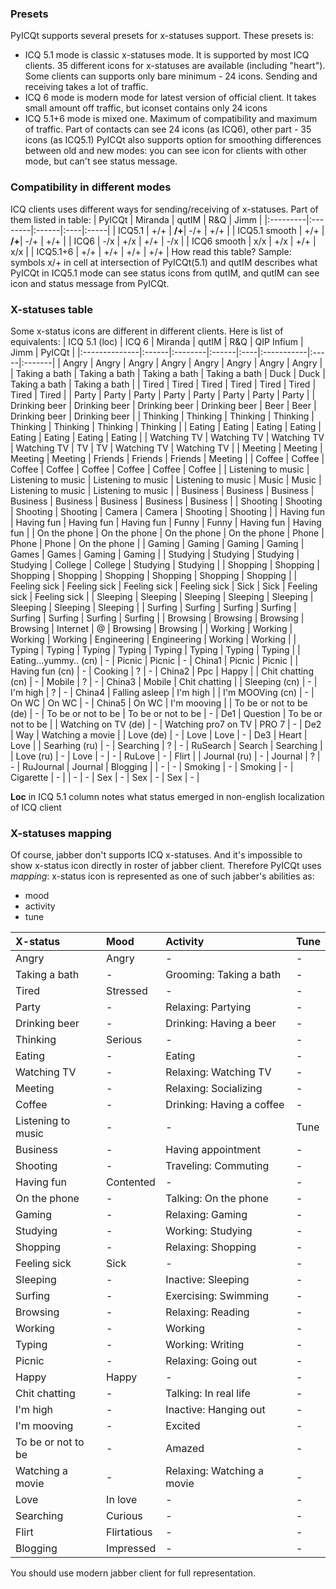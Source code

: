### Presets ###
PyICQt supports several presets for x-statuses support.
These presets is:
  * ICQ 5.1 mode is classic x-statuses mode. It is supported by most ICQ clients. 35 different icons for x-statuses are available (including "heart"). Some clients can supports only bare minimum - 24 icons. Sending and receiving takes a lot of traffic.
  * ICQ 6 mode is modern mode for latest version of official client. It takes small amount off traffic, but iconset contains only 24 icons
  * ICQ 5.1+6 mode is mixed one. Maximum of compatibility and maximum of traffic. Part of contacts can see 24 icons (as ICQ6), other part - 35 icons (as ICQ5.1)
PyICQt also supports option for smoothing differences between old and new modes: you can see icon for clients with other mode, but can't see status message.


### Compatibility in different modes ###
ICQ clients uses different ways for sending/receiving of x-statuses. Part of them listed in table:
| PyICQt 		| Miranda | qutIM | R&Q | Jimm |
|:---------|:--------|:------|:----|:-----|
| ICQ5.1 		|   +/+   |  **/+**| -/+ | +/+  |
| ICQ5.1 smooth 	|   +/+   |  **/+**| -/+ | +/+  |
| ICQ6   		|   -/x   |  +/x  | +/+ | -/x  |
| ICQ6 smooth 		|   x/x   |  +/x  | +/+ | x/x  |
| ICQ5.1+6 		|   +/+   |  +/+  | +/+ | +/+  |
How read this table? Sample: symbols x/+ in cell at intersection of PyICQt(5.1) and qutIM describes what PyICQt in ICQ5.1 mode can see status icons from qutIM, and qutIM can see icon and status message from PyICQt.

### X-statuses table ###
Some x-status icons are different in different clients. Here is list of equivalents:
| ICQ 5.1 (loc) | ICQ 6 | Miranda | qutIM | R&Q | QIP Infium | Jimm | PyICQt |
|:--------------|:------|:--------|:------|:----|:-----------|:-----|:-------|
| Angry         | Angry | Angry   | Angry | Angry | Angry      | Angry | Angry  |
| Taking a bath | Taking a bath | Taking a bath | Taking a bath | Duck | Duck       | Taking a bath | Taking a bath |
| Tired         | Tired | Tired   | Tired | Tired | Tired      | Tired |  Tired |
| Party         | Party | Party   | Party | Party | Party      | Party | Party  |
| Drinking beer | Drinking beer | Drinking beer | Drinking beer | Beer | Beer       | Drinking beer | Drinking beer |
| Thinking      | Thinking | Thinking | Thinking | Thinking | Thinking   | Thinking | Thinking |
| Eating        | Eating | Eating  | Eating | Eating | Eating     | Eating | Eating |
| Watching TV   | Watching TV | Watching TV | Watching TV | TV  | TV         | Watching TV | Watching TV |
| Meeting       | Meeting | Meeting | Meeting | Friends | Friends    | Friends | Meeting |
| Coffee        | Coffee | Coffee  | Coffee | Coffee | Coffee     | Coffee | Coffee |
| Listening to music | Listening to music | Listening to music | Listening to music | Music | Music      | Listening to music | Listening to music |
| Business      | Business | Business | Business | Business | Business   | Business | Business |
| Shooting      | Shooting | Shooting | Shooting | Camera | Camera     | Shooting | Shooting |
| Having fun    | Having fun | Having fun | Having fun | Funny | Funny      | Having fun | Having fun |
| On the phone  | On the phone | On the phone | On the phone | Phone | Phone      | Phone | On the phone |
| Gaming        | Gaming | Gaming  | Gaming | Games | Games      | Gaming | Gaming |
| Studying      | Studying | Studying | Studying | College | College    | Studying | Studying |
| Shopping      | Shopping | Shopping | Shopping | Shopping | Shopping   | Shopping | Shopping |
| Feeling sick  | Feeling sick | Feeling sick | Feeling sick | Sick | Sick       | Feeling sick | Feeling sick |
| Sleeping      | Sleeping | Sleeping | Sleeping | Sleeping | Sleeping   | Sleeping | Sleeping |
| Surfing       | Surfing | Surfing | Surfing | Surfing | Surfing    | Surfing | Surfing |
| Browsing      | Browsing | Browsing | Browsing | Internet | @          | Browsing | Browsing |
| Working       | Working | Working | Working | Engineering | Engineering | Working | Working |
| Typing        | Typing | Typing  | Typing | Typing | Typing     | Typing | Typing |
| Eating...yummy.. (cn) | -     | Picnic  | Picnic | -   | China1     | Picnic | Picnic |
| Having fun (cn) | -     | Cooking | ?     | -   | China2     | Ppc  | Happy  |
| Chit chatting (cn) | -     | Mobile  | ?     | -   | China3     | Mobile | Chit chatting |
| Sleeping (cn) | -     | I'm high | ?     | -   | China4     | Falling asleep | I'm high |
| I'm MOOVing (cn) | -     | On WC   | On WC | -   | China5     | On WC | I'm mooving |
| To be or not to be (de) | -     | To be or not to be | To be or not to be | -   | De1        | Question | To be or not to be |
| Watching on TV (de) | -     | Watching pro7 on TV | PRO 7 | -   | De2        | Way  | Watching a movie |
| Love (de)     | -     | Love    | Love  | -   | De3        | Heart | Love   |
| Searhing (ru) | -     | Searching | ?     | -   | RuSearch   | Search | Searching |
| Love (ru)     | -     | Love    | -     | -   | RuLove     | -    | Flirt  |
| Journal (ru)  | -     | Journal | ?     | -   | RuJournal  | Journal | Blogging |
| -             | -     | Smoking | -     | Smoking | -          | Cigarette | -      |
| -             | -     | Sex     | -     | Sex | -          | Sex  | -      |

**Loc** in ICQ 5.1 column notes what status emerged in non-english localization of ICQ client

### X-statuses mapping ###
Of course, jabber don't supports ICQ x-statuses. And it's impossible to show x-status icon directly in roster of jabber client. Therefore PyICQt uses _mapping_: x-status icon is represented as one of such jabber's abilities as:
  * mood
  * activity
  * tune

| X-status | Mood | Activity | Tune |
|:---------|:-----|:---------|:-----|
| Angry    | Angry | -        | -    |
| Taking a bath | -    | Grooming: Taking a bath | -    |
| Tired    | Stressed | -        | -    |
| Party    | -    | Relaxing: Partying | -    |
| Drinking beer | -    | Drinking: Having a beer | -    |
| Thinking | Serious | -        | -    |
| Eating   | -    | Eating   | -    |
| Watching TV | -    | Relaxing: Watching TV | -    |
| Meeting  | -    | Relaxing: Socializing | -    |
| Coffee   | -    | Drinking: Having a coffee | -    |
| Listening to music | -    | -        | Tune |
| Business | -    | Having appointment | -    |
| Shooting | -    | Traveling: Commuting | -    |
| Having fun | Contented | -        | -    |
| On the phone | -    | Talking: On the phone | -    |
| Gaming   | -    | Relaxing: Gaming | -    |
| Studying | -    | Working: Studying | -    |
| Shopping | -    | Relaxing: Shopping | -    |
| Feeling sick | Sick | -        | -    |
| Sleeping | -    | Inactive: Sleeping | -    |
| Surfing  | -    | Exercising: Swimming | -    |
| Browsing | -    | Relaxing: Reading | -    |
| Working  | -    | Working  | -    |
| Typing   | -    | Working: Writing | -    |
| Picnic   | -    | Relaxing: Going out | -    |
| Happy    | Happy | -        | -    |
| Chit chatting | -    | Talking: In real life | -    |
| I'm high | -    | Inactive: Hanging out | -    |
| I'm mooving | -    | Excited  | -    |
| To be or not to be | -    | Amazed   | -    |
| Watching a movie | -    | Relaxing: Watching a movie | -    |
| Love     | In love | -        | -    |
| Searching | Curious | -        | -    |
| Flirt    | Flirtatious | -        | -    |
| Blogging | Impressed | -        | -    |

You should use modern jabber client for full representation.